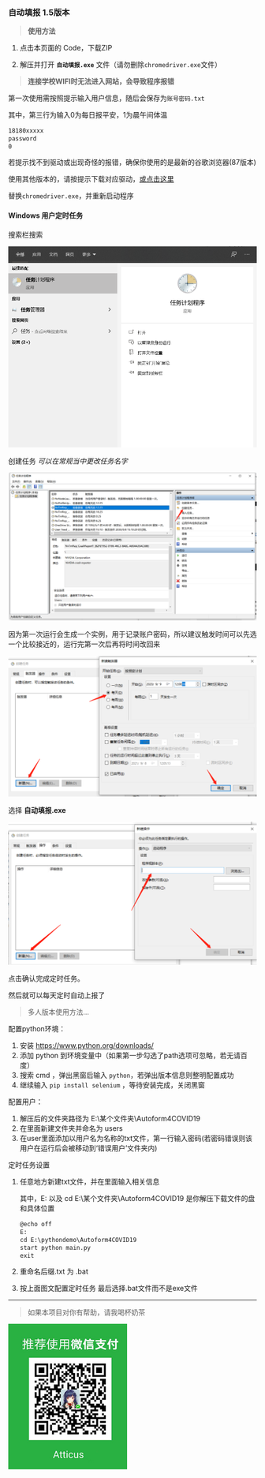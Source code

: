 ### 自动填报 1.5版本

> **使用方法**

1. 点击本页面的 Code，下载ZIP 

2. 解压并打开 **`自动填报.exe`** 文件（请勿删除`chromedriver.exe`文件）

> **连接学校WIFI时无法进入网站，会导致程序报错**

第一次使用需按照提示输入用户信息，随后会保存为`账号密码.txt`

其中，第三行为输入0为每日报平安，1为晨午间体温

```
18180xxxxx 
password
0 
```

若提示找不到驱动或出现奇怪的报错，确保你使用的是最新的谷歌浏览器(87版本)

使用其他版本的，请按提示下载对应驱动，[或点击这里](http://chromedriver.storage.googleapis.com/index.html)

替换`chromedriver.exe`，并重新启动程序



#### Windows 用户定时任务

搜索栏搜索

![image-20200908120326549](img/image-20200908120326549.png)

创建任务 *可以在常规当中更改任务名字*

![image-20200908120424584](img/image-20200908120424584.png)

因为第一次运行会生成一个实例，用于记录账户密码，所以建议触发时间可以先选一个比较接近的，运行完第一次后再将时间改回来

![image-20200908120648812](img/image-20200908120648812.png)

选择 **自动填报.exe**

![image-20200908121229475](img/image-20200908121229475.png)

点击确认完成定时任务。

然后就可以每天定时自动上报了



> 多人版本使用方法...

配置python环境：

1. 安装  https://www.python.org/downloads/
2. 添加 python 到环境变量中（如果第一步勾选了path选项可忽略，若无请百度）
3. 搜索 cmd ，弹出黑窗后输入 `python`，若弹出版本信息则整明配置成功
4. 继续输入 `pip install selenium` ，等待安装完成，关闭黑窗

配置用户：

1. 解压后的文件夹路径为 E:\某个文件夹\Autoform4COVID19
2. 在里面新建文件夹并命名为 users
3. 在user里面添加以用户名为名称的txt文件，第一行输入密码(若密码错误则该用户在运行后会被移动到‘错误用户’文件夹内)

定时任务设置

1. 任意地方新建txt文件，并在里面输入相关信息

    其中，E: 以及 cd E:\某个文件夹\Autoform4COVID19 是你解压下载文件的盘和具体位置

    ```shell
    @echo off  
    E:  
    cd E:\pythondemo\Autoform4COVID19
    start python main.py
    exit
    ```

2. 重命名后缀.txt 为 .bat

3. 按上面图文配置定时任务 最后选择.bat文件而不是exe文件



***

> 如果本项目对你有帮助，请我喝杯奶茶

<img src="img/img.jpg" alt="img" style="zoom: 80%;" />